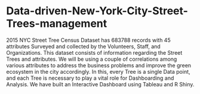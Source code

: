 # Data-driven-New-York-City-Street-Trees-management
2015 NYC Street Tree Census Dataset has 683788 records with 45 attributes Surveyed and collected by the Volunteers, Staff, and Organizations. This dataset consists of information regarding the Street Trees and attributes. We will be using a couple of correlations among various attributes to address the business problems and improve the green ecosystem in the city accordingly. In this, every Tree is a single Data point, and each Tree is necessary to play a vital role for Dashboarding and Analysis. We have built an Interactive Dashboard using Tableau and R Shiny.
